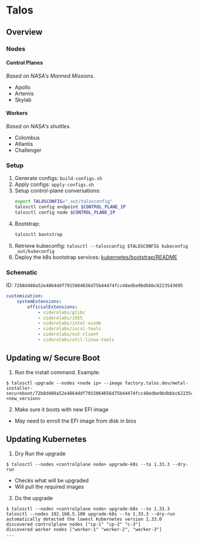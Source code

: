 # Talos

## Overview

### Nodes

#### Control Planes

_Based on NASA's Manned Missions._

- Apollo
- Artemis
- Skylab

#### Workers

_Based on NASA's shuttles._

- Colombus
- Atlantis
- Challenger

### Setup

1. Generate configs: `build-configs.sh`
3. Apply configs: `apply-configs.sh`
4. Setup control-plane conversations:
    ```sh
    export TALOSCONFIG="_out/talosconfig"
    talosctl config endpoint $CONTROL_PLANE_IP
    talosctl config node $CONTROL_PLANE_IP
    ```
5. Bootstrap:
    ```sh
    talosctl bootstrap
    ```
6. Retrieve kubeconfig: `talosctl --talosconfig $TALOSCONFIG kubeconfig _out/kubeconfig`
7. Deploy the k8s bootstrap services: [kubernetes/bootstrap/README](../kubernetes/bootstrap/README.md)

### Schematic

ID: `72b8d480a52e4864ddf7915064656d75b44474fcc48edbe9bdbbbc6223543695`

```yaml
customization:
    systemExtensions:
        officialExtensions:
            - siderolabs/glibc
            - siderolabs/i915
            - siderolabs/intel-ucode
            - siderolabs/iscsi-tools
            - siderolabs/nut-client
            - siderolabs/util-linux-tools
```

## Updating w/ Secure Boot

1. Run the install command. Example:

  ```shell
  $ talosctl upgrade --nodes <node ip> --image factory.talos.dev/metal-installer-secureboot/72b8d480a52e4864ddf7915064656d75b44474fcc48edbe9bdbbbc6223543695"<new_version>
  ```
2. Make sure it boots with new EFI image
  - May need to enroll the EFI image from disk in bios

## Updating Kubernetes

1. Dry Run the upgrade

  ```shell
  $ talosctl --nodes <controlplane node> upgrade-k8s --to 1.33.3 --dry-run
  ```

- Checks what will be upgraded
- Will pull the required images

2. Do the upgrade

  ```shell
  $ talosctl --nodes <controlplane node> upgrade-k8s --to 1.33.3
  talosctl --nodes 192.168.5.100 upgrade-k8s --to 1.33.3 --dry-run
  automatically detected the lowest Kubernetes version 1.33.0
  discovered controlplane nodes ["cp-1" "cp-2" "c-3"]
  discovered worker nodes ["worker-1" "worker-2", "worker-3"]
  ...

  ```
